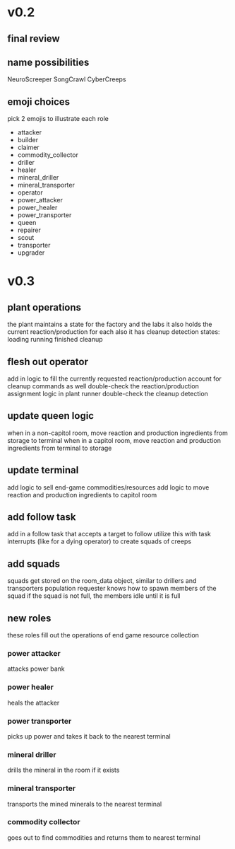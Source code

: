 # v0.2

## final review

## name possibilities
NeuroScreeper
SongCrawl
CyberCreeps

## emoji choices
pick 2 emojis to illustrate each role
 - attacker
 - builder
 - claimer
 - commodity_collector
 - driller
 - healer
 - mineral_driller
 - mineral_transporter
 - operator
 - power_attacker
 - power_healer
 - power_transporter
 - queen
 - repairer
 - scout
 - transporter
 - upgrader

# v0.3

## plant operations
the plant maintains a state for the factory and the labs
it also holds the current reaction/production for each
also it has cleanup detection
states:
loading
running
finished
cleanup

## flesh out operator
add in logic to fill the currently requested reaction/production
account for cleanup commands as well
double-check the reaction/production assignment logic in plant runner
double-check the cleanup detection

## update queen logic
when in a non-capitol room, move reaction and production ingredients from storage to terminal
when in a capitol room, move reaction and production ingredients from terminal to storage

## update terminal
add logic to sell end-game commodities/resources
add logic to move reaction and production ingredients to capitol room

## add follow task
add in a follow task that accepts a target to follow
utilize this with task interrupts (like for a dying operator) to create squads of creeps

## add squads
squads get stored on the room_data object, similar to drillers and transporters
population requester knows how to spawn members of the squad
if the squad is not full, the members idle until it is full

## new roles
these roles fill out the operations of end game resource collection

### power attacker
attacks power bank

### power healer
heals the attacker

### power transporter
picks up power and takes it back to the nearest terminal

### mineral driller
drills the mineral in the room if it exists

### mineral transporter
transports the mined minerals to the nearest terminal

### commodity collector
goes out to find commodities and returns them to nearest terminal
